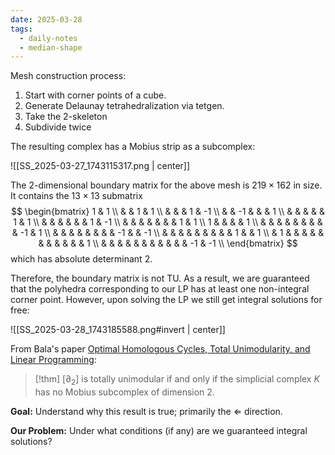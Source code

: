 ```yaml
---
date: 2025-03-28
tags:
  - daily-notes
  - median-shape
---
```


Mesh construction process:
1. Start with corner points of a cube.
2. Generate Delaunay tetrahedralization via tetgen.
3. Take the 2-skeleton
4. Subdivide twice

The resulting complex has a Mobius strip as a subcomplex:

![[SS_2025-03-27_1743115317.png | center]]

The 2-dimensional boundary matrix for the above mesh is $219\times162$ in size.
It contains the $13\times 13$ submatrix
$$
\begin{bmatrix}
1 & 1 \\
&  & 1 & 1 \\
& & & 1 & -1 \\ 
& & -1 & & & 1 \\ 
& & & & & 1 & 1 \\
& & & & & & 1 & -1 \\
& & & & & & & 1 & 1 \\
1 & & & & 1 \\ 
& & & & & & & & & -1 & 1 \\ 
& & & & & & & & -1 & & -1 \\ 
& & & & & & & & & 1 & & 1 \\ 
& 1 & & & & & & & & & & & 1 \\
& & & & & & & & & & & -1 & -1 \\
\end{bmatrix}
$$
which has absolute determinant 2. 

Therefore, the boundary matrix is not TU. As a result, we are guaranteed that the polyhedra corresponding to our LP has at least one non-integral corner point. However, upon solving the LP we still get integral solutions for free:

![[SS_2025-03-28_1743185588.png#invert | center]]

From Bala's paper [Optimal Homologous Cycles, Total Unimodularity, and Linear Programming](https://arxiv.org/abs/1001.0338):

> [!thm]
> $[\partial_2]$ is totally unimodular if and only if the simplicial complex $K$ has no Mobius subcomplex of dimension 2.

**Goal:** Understand why this result is true; primarily the $\Leftarrow$ direction.

**Our Problem:** Under what conditions (if any) are we guaranteed integral solutions?